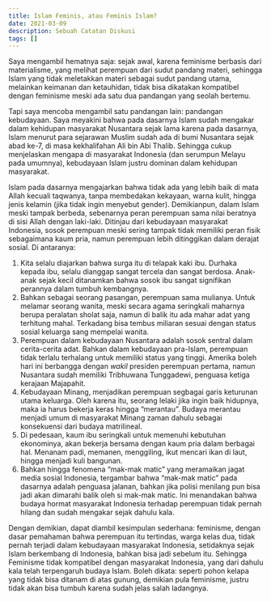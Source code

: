 ```yaml
---
title: Islam Feminis, atau Feminis Islam?
date: 2021-03-09
description: Sebuah Catatan Diskusi
tags: []
---
```


Saya mengambil hematnya saja: sejak awal, karena feminisme berbasis dari materialisme, yang melihat perempuan dari sudut pandang materi, sehingga Islam yang tidak meletakkan materi sebagai sudut pandang utama, melainkan keimanan dan ketauhidan, tidak bisa dikatakan kompatibel dengan feminisme meski ada satu dua pandangan yang seolah bertemu.

Tapi saya mencoba mengambil satu pandangan lain: pandangan kebudayaan. Saya meyakini bahwa pada dasarnya Islam sudah mengakar dalam kehidupan masyarakat Nusantara sejak lama karena pada dasarnya, Islam menurut para sejarawan Muslim sudah ada di bumi Nusantara sejak abad ke-7, di masa kekhalifahan Ali bin Abi Thalib. Sehingga cukup menjelaskan mengapa di masyarakat Indonesia (dan serumpun Melayu pada umumnya), kebudayaan Islam justru dominan dalam kehidupan masyarakat.

Islam pada dasarnya mengajarkan bahwa tidak ada yang lebih baik di mata Allah kecuali taqwanya, tanpa membedakan kekayaan, warna kulit, hingga jenis kelamin (jika tidak ingin menyebut gender). Demikianpun, dalam Islam meski tampak berbeda, sebenarnya peran perempuan sama nilai beratnya di sisi Allah dengan laki-laki. Ditinjau dari kebudayaan masyarakat Indonesia, sosok perempuan meski sering tampak tidak memiliki peran fisik sebagaimana kaum pria, namun perempuan lebih ditinggikan dalam derajat sosial. Di antaranya:

1. Kita selalu diajarkan bahwa surga itu di telapak kaki ibu. Durhaka kepada ibu, selalu dianggap sangat tercela dan sangat berdosa. Anak-anak sejak kecil ditanamkan bahwa sosok ibu sangat signifikan perannya dalam tumbuh kembangnya.
2. Bahkan sebagai seorang pasangan, perempuan sama mulianya. Untuk melamar seorang wanita, meski secara agama seringkali maharnya berupa peralatan sholat saja, namun di balik itu ada mahar adat yang terhitung mahal. Terkadang bisa tembus miliaran sesuai dengan status sosial keluarga sang mempelai wanita.
3. Perempuan dalam kebudayaan Nusantara adalah sosok sentral dalam cerita-cerita adat. Bahkan dalam kebudayaan pra-Islam, perempuan tidak terlalu terhalang untuk memiliki status yang tinggi. Amerika boleh hari ini berbangga dengan _wakil_ presiden perempuan pertama, namun Nusantara sudah memiliki Tribhuwana Tunggadewi, penguasa ketiga kerajaan Majapahit.
4. Kebudayaan Minang, menjadikan perempuan segbagai garis keturunan utama keluarga. Oleh karena itu, seorang lelaki jika ingin baik hidupnya, maka ia harus bekerja keras hingga “merantau”. Budaya merantau menjadi umum di masyarakat Minang zaman dahulu sebagai konsekuensi dari budaya matrilineal.
5. Di pedesaan, kaum ibu seringkali untuk memenuhi kebutuhan ekonominya, akan bekerja bersama dengan kaum pria dalam berbagai hal. Menanam padi, memanen, menggiling, ikut mencari ikan di laut, hingga menjadi kuli bangunan.
6. Bahkan hingga fenomena “mak-mak matic” yang meramaikan jagat media sosial Indonesia, tergambar bahwa “mak-mak matic” pada dasarnya adalah penguasa jalanan, bahkan jika polisi menilang pun bisa jadi akan dimarahi balik oleh si mak-mak matic. Ini menandakan bahwa budaya hormat masyarakat Indonesia terhadap perempuan tidak pernah hilang dan sudah mengakar sejak dahulu kala.

Dengan demikian, dapat diambil kesimpulan sederhana: feminisme, dengan dasar pemahaman bahwa perempuan itu tertindas, warga kelas dua, tidak pernah terjadi dalam kebudayaan masyarakat Indonesia, setidaknya sejak Islam berkembang di Indonesia, bahkan bisa jadi sebelum itu. Sehingga Feminisme tidak kompatibel dengan masyarakat Indonesia, yang dari dahulu kala telah terpengaruh budaya Islam. Boleh dikata: seperti pohon kelapa yang tidak bisa ditanam di atas gunung, demikian pula feminisme, justru tidak akan bisa tumbuh karena sudah jelas salah ladangnya.
